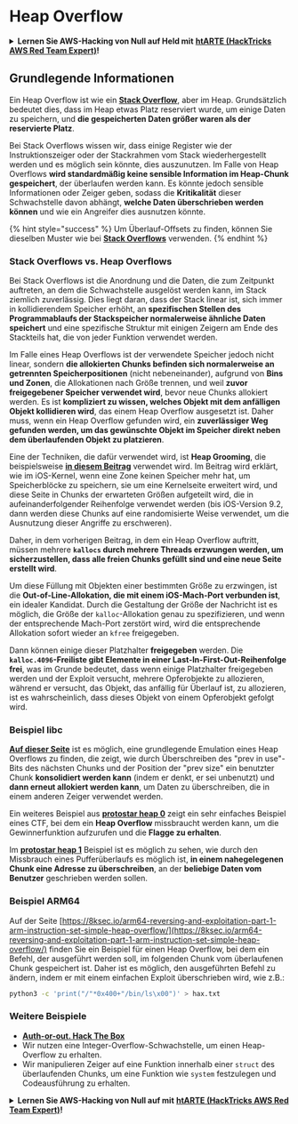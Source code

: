 # Heap Overflow

<details>

<summary><strong>Lernen Sie AWS-Hacking von Null auf Held mit</strong> <a href="https://training.hacktricks.xyz/courses/arte"><strong>htARTE (HackTricks AWS Red Team Expert)</strong></a><strong>!</strong></summary>

Andere Möglichkeiten, HackTricks zu unterstützen:

* Wenn Sie Ihr **Unternehmen in HackTricks beworben sehen möchten** oder **HackTricks als PDF herunterladen möchten**, überprüfen Sie die [**ABONNEMENTPLÄNE**](https://github.com/sponsors/carlospolop)!
* Holen Sie sich das [**offizielle PEASS & HackTricks-Merchandise**](https://peass.creator-spring.com)
* Entdecken Sie [**The PEASS Family**](https://opensea.io/collection/the-peass-family), unsere Sammlung exklusiver [**NFTs**](https://opensea.io/collection/the-peass-family)
* **Treten Sie der** 💬 [**Discord-Gruppe**](https://discord.gg/hRep4RUj7f) oder der [**Telegram-Gruppe**](https://t.me/peass) bei oder **folgen** Sie uns auf **Twitter** 🐦 [**@hacktricks\_live**](https://twitter.com/hacktricks\_live)**.**
* **Teilen Sie Ihre Hacking-Tricks, indem Sie PRs an die** [**HackTricks**](https://github.com/carlospolop/hacktricks) und [**HackTricks Cloud**](https://github.com/carlospolop/hacktricks-cloud) GitHub-Repositories senden.

</details>

## Grundlegende Informationen

Ein Heap Overflow ist wie ein [**Stack Overflow**](../stack-overflow/), aber im Heap. Grundsätzlich bedeutet dies, dass im Heap etwas Platz reserviert wurde, um einige Daten zu speichern, und **die gespeicherten Daten größer waren als der reservierte Platz**.

Bei Stack Overflows wissen wir, dass einige Register wie der Instruktionszeiger oder der Stackrahmen vom Stack wiederhergestellt werden und es möglich sein könnte, dies auszunutzen. Im Falle von Heap Overflows **wird standardmäßig keine sensible Information im Heap-Chunk gespeichert**, der überlaufen werden kann. Es könnte jedoch sensible Informationen oder Zeiger geben, sodass die **Kritikalität** dieser Schwachstelle davon abhängt, **welche Daten überschrieben werden können** und wie ein Angreifer dies ausnutzen könnte.

{% hint style="success" %}
Um Überlauf-Offsets zu finden, können Sie dieselben Muster wie bei [**Stack Overflows**](../stack-overflow/#finding-stack-overflows-offsets) verwenden.
{% endhint %}

### Stack Overflows vs. Heap Overflows

Bei Stack Overflows ist die Anordnung und die Daten, die zum Zeitpunkt auftreten, an dem die Schwachstelle ausgelöst werden kann, im Stack ziemlich zuverlässig. Dies liegt daran, dass der Stack linear ist, sich immer in kollidierendem Speicher erhöht, an **spezifischen Stellen des Programmablaufs der Stackspeicher normalerweise ähnliche Daten speichert** und eine spezifische Struktur mit einigen Zeigern am Ende des Stackteils hat, die von jeder Funktion verwendet werden.

Im Falle eines Heap Overflows ist der verwendete Speicher jedoch nicht linear, sondern **die allokierten Chunks befinden sich normalerweise an getrennten Speicherpositionen** (nicht nebeneinander), aufgrund von **Bins und Zonen**, die Allokationen nach Größe trennen, und weil **zuvor freigegebener Speicher verwendet wird**, bevor neue Chunks allokiert werden. Es ist **kompliziert zu wissen, welches Objekt mit dem anfälligen Objekt kollidieren wird**, das einem Heap Overflow ausgesetzt ist. Daher muss, wenn ein Heap Overflow gefunden wird, ein **zuverlässiger Weg gefunden werden, um das gewünschte Objekt im Speicher direkt neben dem überlaufenden Objekt zu platzieren**.

Eine der Techniken, die dafür verwendet wird, ist **Heap Grooming**, die beispielsweise [**in diesem Beitrag**](https://azeria-labs.com/grooming-the-ios-kernel-heap/) verwendet wird. Im Beitrag wird erklärt, wie im iOS-Kernel, wenn eine Zone keinen Speicher mehr hat, um Speicherblöcke zu speichern, sie um eine Kernelseite erweitert wird, und diese Seite in Chunks der erwarteten Größen aufgeteilt wird, die in aufeinanderfolgender Reihenfolge verwendet werden (bis iOS-Version 9.2, dann werden diese Chunks auf eine randomisierte Weise verwendet, um die Ausnutzung dieser Angriffe zu erschweren).

Daher, in dem vorherigen Beitrag, in dem ein Heap Overflow auftritt, müssen mehrere **`kallocs` durch mehrere Threads erzwungen werden, um sicherzustellen, dass alle freien Chunks gefüllt sind und eine neue Seite erstellt wird**.

Um diese Füllung mit Objekten einer bestimmten Größe zu erzwingen, ist die **Out-of-Line-Allokation, die mit einem iOS-Mach-Port verbunden ist**, ein idealer Kandidat. Durch die Gestaltung der Größe der Nachricht ist es möglich, die Größe der `kalloc`-Allokation genau zu spezifizieren, und wenn der entsprechende Mach-Port zerstört wird, wird die entsprechende Allokation sofort wieder an `kfree` freigegeben.

Dann können einige dieser Platzhalter **freigegeben** werden. Die **`kalloc.4096`-Freiliste gibt Elemente in einer Last-In-First-Out-Reihenfolge frei**, was im Grunde bedeutet, dass wenn einige Platzhalter freigegeben werden und der Exploit versucht, mehrere Opferobjekte zu allozieren, während er versucht, das Objekt, das anfällig für Überlauf ist, zu allozieren, ist es wahrscheinlich, dass dieses Objekt von einem Opferobjekt gefolgt wird.

### Beispiel libc

[**Auf dieser Seite**](https://guyinatuxedo.github.io/27-edit\_free\_chunk/heap\_consolidation\_explanation/index.html) ist es möglich, eine grundlegende Emulation eines Heap Overflows zu finden, die zeigt, wie durch Überschreiben des "prev in use"-Bits des nächsten Chunks und der Position der "prev size" ein benutzter Chunk **konsolidiert werden kann** (indem er denkt, er sei unbenutzt) und **dann erneut allokiert werden kann**, um Daten zu überschreiben, die in einem anderen Zeiger verwendet werden.

Ein weiteres Beispiel aus [**protostar heap 0**](https://guyinatuxedo.github.io/24-heap\_overflow/protostar\_heap0/index.html) zeigt ein sehr einfaches Beispiel eines CTF, bei dem ein **Heap Overflow** missbraucht werden kann, um die Gewinnerfunktion aufzurufen und die **Flagge zu erhalten**.

Im [**protostar heap 1**](https://guyinatuxedo.github.io/24-heap\_overflow/protostar\_heap1/index.html) Beispiel ist es möglich zu sehen, wie durch den Missbrauch eines Pufferüberlaufs es möglich ist, **in einem nahegelegenen Chunk eine Adresse zu überschreiben**, an der **beliebige Daten vom Benutzer** geschrieben werden sollen.

### Beispiel ARM64

Auf der Seite [https://8ksec.io/arm64-reversing-and-exploitation-part-1-arm-instruction-set-simple-heap-overflow/](https://8ksec.io/arm64-reversing-and-exploitation-part-1-arm-instruction-set-simple-heap-overflow/) finden Sie ein Beispiel für einen Heap Overflow, bei dem ein Befehl, der ausgeführt werden soll, im folgenden Chunk vom überlaufenen Chunk gespeichert ist. Daher ist es möglich, den ausgeführten Befehl zu ändern, indem er mit einem einfachen Exploit überschrieben wird, wie z.B.:
```bash
python3 -c 'print("/"*0x400+"/bin/ls\x00")' > hax.txt
```
### Weitere Beispiele

* [**Auth-or-out. Hack The Box**](https://7rocky.github.io/en/ctf/htb-challenges/pwn/auth-or-out/)
* Wir nutzen eine Integer-Overflow-Schwachstelle, um einen Heap-Overflow zu erhalten.
* Wir manipulieren Zeiger auf eine Funktion innerhalb einer `struct` des überlaufenden Chunks, um eine Funktion wie `system` festzulegen und Codeausführung zu erhalten.

<details>

<summary><strong>Lernen Sie AWS-Hacking von Null auf mit</strong> <a href="https://training.hacktricks.xyz/courses/arte"><strong>htARTE (HackTricks AWS Red Team Expert)</strong></a><strong>!</strong></summary>

Andere Möglichkeiten, HackTricks zu unterstützen:

* Wenn Sie Ihr **Unternehmen in HackTricks beworben sehen möchten** oder **HackTricks im PDF-Format herunterladen möchten**, überprüfen Sie die [**ABONNEMENTPLÄNE**](https://github.com/sponsors/carlospolop)!
* Holen Sie sich das [**offizielle PEASS & HackTricks-Merch**](https://peass.creator-spring.com)
* Entdecken Sie [**The PEASS Family**](https://opensea.io/collection/the-peass-family), unsere Sammlung exklusiver [**NFTs**](https://opensea.io/collection/the-peass-family)
* **Treten Sie der** 💬 [**Discord-Gruppe**](https://discord.gg/hRep4RUj7f) oder der [**Telegram-Gruppe**](https://t.me/peass) bei oder **folgen** Sie uns auf **Twitter** 🐦 [**@hacktricks\_live**](https://twitter.com/hacktricks\_live)**.**
* **Teilen Sie Ihre Hacking-Tricks, indem Sie PRs an die** [**HackTricks**](https://github.com/carlospolop/hacktricks) und [**HackTricks Cloud**](https://github.com/carlospolop/hacktricks-cloud) GitHub-Repositories einreichen.

</details>
